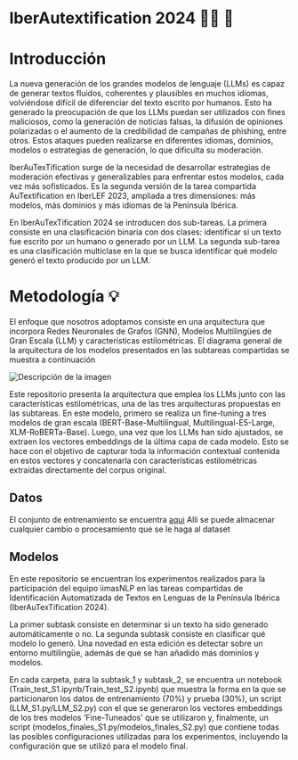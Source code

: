# **IberAutextification 2024** 👩🏻 :robot: 
# Introducción 
La nueva generación de los grandes modelos de lenguaje (LLMs) es capaz de generar textos fluidos, coherentes y plausibles en muchos idiomas, volviéndose difícil de diferenciar del texto escrito por humanos. Esto ha generado la preocupación de que los LLMs puedan ser utilizados con fines maliciosos, como la generación de noticias falsas, la difusión de opiniones polarizadas o el aumento de la credibilidad de campañas de phishing, entre otros. Estos ataques pueden realizarse en diferentes idiomas, dominios, modelos o estrategias de generación, lo que dificulta su moderación.

IberAuTexTification surge de la necesidad de desarrollar estrategias de moderación efectivas y generalizables para enfrentar estos modelos, cada vez más sofisticados. Es la segunda versión de la tarea compartida AuTextification en IberLEF 2023, ampliada a tres dimensiones: más modelos, más dominios y más idiomas de la Península Ibérica.

En IberAuTexTification 2024 se introducen dos sub-tareas. La primera consiste en una clasificación binaria con dos clases: identificar si un texto fue escrito por un humano o generado por un LLM. La segunda sub-tarea es una clasificación multiclase en la que se busca identificar qué modelo generó el texto producido por un LLM. 

# Metodología 💡 
El enfoque que nosotros adoptamos consiste en una arquitectura que incorpora Redes Neuronales de Grafos (GNN), Modelos Multilingües de Gran Escala (LLM) y características estilométricas. El diagrama general de la arquitectura de los modelos presentados en las subtareas compartidas se muestra a continuación 

![Descripción de la imagen](https://drive.google.com/uc?export=view&id=1Zzm_o999lkIjJ1NZNQ_8NeghzvQORxaI)

Este repositorio presenta la arquitectura que emplea los LLMs junto con las características estilométricas, una de las tres arquitecturas propuestas en las subtareas. En este modelo, primero se realiza un fine-tuning a tres modelos de gran escala (BERT-Base-Multilingual, Multilingual-E5-Large, XLM-RoBERTa-Base). Luego, una vez que los LLMs han sido ajustados, se extraen los vectores embeddings de la última capa de cada modelo. Esto se hace con el objetivo de capturar toda la información contextual contenida en estos vectores y concatenarla con características estilométricas extraídas directamente del corpus original.







## Datos
El conjunto de entrenamiento se encuentra [aqui](https://drive.google.com/drive/folders/1VdTmKAzrfFrL-MKEmsvEXjYKugrm5Rw7?usp=share_link)
Alli se puede almacenar cualquier cambio o procesamiento que se le haga al dataset

## Modelos 

En este repositorio se encuentran los experimentos realizados para la participación del equipo iimasNLP en las tareas compartidas de Identificación Automatizada de Textos en Lenguas de la Península Ibérica (IberAuTexTification 2024). 

La primer subtask consiste en determinar si un texto ha sido generado automáticamente o no. La segunda subtask consiste en clasificar qué modelo lo generó. Una novedad en esta edición es detectar sobre un entorno multilingüe, además de que se han añadido más dominios y modelos. 

En cada carpeta, para la subtask_1 y subtask_2, se encuentra un notebook (Train_test_S1.ipynb/Train_test_S2.ipynb) que muestra la forma en la que se particionaron los datos de entrenamiento (70%) y prueba (30%), un script (LLM_S1.py/LLM_S2.py) con el que se generaron los vectores embeddings de los tres modelos 'Fine-Tuneados' que se utilizaron y, finalmente, un script (modelos_finales_S1.py/modelos_finales_S2.py) que contiene todas las posibles configuraciones utilizadas para los experimentos, incluyendo la configuración que se utilizó para el modelo final.
